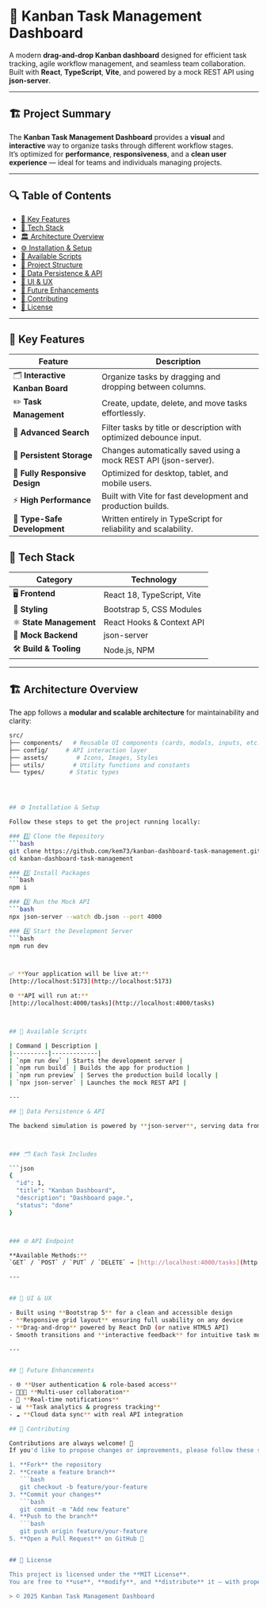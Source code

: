 # 🧭 Kanban Task Management Dashboard

A modern **drag-and-drop Kanban dashboard** designed for efficient task tracking, agile workflow management, and seamless team collaboration.  
Built with **React**, **TypeScript**, **Vite**, and powered by a mock REST API using **json-server**.

---

## 🏗️ Project Summary

The **Kanban Task Management Dashboard** provides a **visual** and **interactive** way to organize tasks through different workflow stages.  
It’s optimized for **performance**, **responsiveness**, and a **clean user experience** — ideal for teams and individuals managing projects.

---

## 🔍 Table of Contents

- [🚀 Key Features](#-key-features)
- [🧩 Tech Stack](#-tech-stack)
- [🏛️ Architecture Overview](#%EF%B8%8F-architecture-overview)
- [⚙️ Installation & Setup](#%EF%B8%8F-installation--setup)
- [📜 Available Scripts](#-available-scripts)
- [📂 Project Structure](#-project-structure)
- [💾 Data Persistence & API](#-data-persistence--api)
- [🎨 UI & UX](#-ui--ux)
- [🔮 Future Enhancements](#-future-enhancements)
- [🤝 Contributing](#-contributing)
- [📄 License](#-license)

---

## 🚀 Key Features

| Feature | Description |
|----------|-------------|
| 🗂️ **Interactive Kanban Board** | Organize tasks by dragging and dropping between columns. |
| ✏️ **Task Management** | Create, update, delete, and move tasks effortlessly. |
| 🔎 **Advanced Search** | Filter tasks by title or description with optimized debounce input. |
| 💾 **Persistent Storage** | Changes automatically saved using a mock REST API (json-server). |
| 📱 **Fully Responsive Design** | Optimized for desktop, tablet, and mobile users. |
| ⚡ **High Performance** | Built with Vite for fast development and production builds. |
| 🧠 **Type-Safe Development** | Written entirely in TypeScript for reliability and scalability. |


## 🧰 Tech Stack

| **Category** | **Technology** |
|---------------|----------------|
| 🖥️ **Frontend** | React 18, TypeScript, Vite |
| 🎨 **Styling** | Bootstrap 5, CSS Modules |
| ⚛️ **State Management** | React Hooks & Context API |
| 🧩 **Mock Backend** | json-server |
| 🛠️ **Build & Tooling** | Node.js, NPM |

---



## 🏗️ Architecture Overview

The app follows a **modular and scalable architecture** for maintainability and clarity:

```bash
src/
├── components/   # Reusable UI components (cards, modals, inputs, etc.)
├── config/     # API interaction layer
├── assets/        # Icons, Images, Styles
├── utils/        # Utility functions and constants
└── types/       # Static types




## ⚙️ Installation & Setup

Follow these steps to get the project running locally:

### 1️⃣ Clone the Repository
```bash
git clone https://github.com/kem73/kanban-dashboard-task-management.git
cd kanban-dashboard-task-management

### 3️⃣ Install Packages
```bash
npm i

### 3️⃣ Run the Mock API
```bash
npx json-server --watch db.json --port 4000

### 4️⃣ Start the Development Server
```bash
npm run dev



✅ **Your application will be live at:**  
[http://localhost:5173](http://localhost:5173)

🌐 **API will run at:**  
[http://localhost:4000/tasks](http://localhost:4000/tasks)



## 🧩 Available Scripts

| Command | Description |
|----------|-------------|
| `npm run dev` | Starts the development server |
| `npm run build` | Builds the app for production |
| `npm run preview` | Serves the production build locally |
| `npx json-server` | Launches the mock REST API |

---

## 🔄 Data Persistence & API

The backend simulation is powered by **json-server**, serving data from **db.json**.



### 🗂️ Each Task Includes

```json
{
  "id": 1,
  "title": "Kanban Dashboard",
  "description": "Dashboard page.",
  "status": "done"
}



### 🌐 API Endpoint

**Available Methods:**  
`GET` / `POST` / `PUT` / `DELETE` → [http://localhost:4000/tasks](http://localhost:4000/tasks)

---


## 🎨 UI & UX

- Built using **Bootstrap 5** for a clean and accessible design  
- **Responsive grid layout** ensuring full usability on any device  
- **Drag-and-drop** powered by React DnD (or native HTML5 API)  
- Smooth transitions and **interactive feedback** for intuitive task movement  

---


## 🔮 Future Enhancements

- 🌐 **User authentication & role-based access**  
- 🧑‍🤝‍🧑 **Multi-user collaboration**  
- 🔔 **Real-time notifications**  
- 📊 **Task analytics & progress tracking**  
- ☁️ **Cloud data sync** with real API integration  

## 🤝 Contributing

Contributions are always welcome! 🙌  
If you'd like to propose changes or improvements, please follow these steps:

1. **Fork** the repository  
2. **Create a feature branch**  
   ```bash
   git checkout -b feature/your-feature
3. **Commit your changes**  
   ```bash
   git commit -m "Add new feature"
4. **Push to the branch**  
   ```bash
   git push origin feature/your-feature
5. **Open a Pull Request** on GitHub 🚀


## 📜 License

This project is licensed under the **MIT License**.  
You are free to **use**, **modify**, and **distribute** it — with proper attribution.  

> © 2025 Kanban Task Management Dashboard

